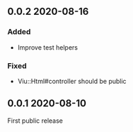 ## 0.0.2 2020-08-16

### Added

- Improve test helpers

### Fixed

- Viu::Html#controller should be public

## 0.0.1 2020-08-10

First public release

